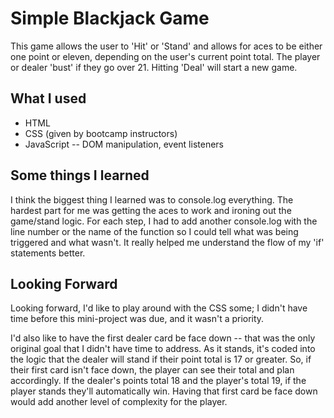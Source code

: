 # Simple Blackjack Game

This game allows the user to 'Hit' or 'Stand' and allows for aces to be either one point or eleven, depending on the user's current point total. The player or dealer 'bust' if they go over 21. Hitting 'Deal' will start a new game.

## What I used

- HTML
- CSS (given by bootcamp instructors)
- JavaScript -- DOM manipulation, event listeners

## Some things I learned

I think the biggest thing I learned was to console.log everything. The hardest part for me was getting the aces to work and ironing out the game/stand logic. For each step, I had to add another console.log with the line number or the name of the function so I could tell what was being triggered and what wasn't. It really helped me understand the flow of my 'if' statements better.

## Looking Forward

Looking forward, I'd like to play around with the CSS some; I didn't have time before this mini-project was due, and it wasn't a priority.

I'd also like to have the first dealer card be face down -- that was the only original goal that I didn't have time to address. As it stands, it's coded into the logic that the dealer will stand if their point total is 17 or greater. So, if their first card isn't face down, the player can see their total and plan accordingly. If the dealer's points total 18 and the player's total 19, if the player stands they'll automatically win. Having that first card be face down would add another level of complexity for the player.
